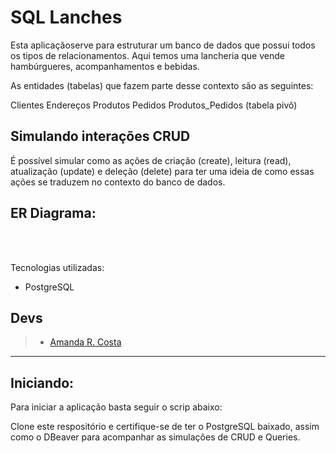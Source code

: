 # SQL Lanches

Esta aplicaçãoserve para estruturar um banco de dados que possui todos os tipos de relacionamentos. Aqui temos uma lancheria que vende hambúrgueres, acompanhamentos e bebidas.

As entidades (tabelas) que fazem parte desse contexto são as seguintes:

Clientes
Endereços
Produtos
Pedidos
Produtos_Pedidos (tabela pivô)

 ## **Simulando interações CRUD**

 É possível simular como as ações de criação (create), leitura (read), atualização (update) e deleção (delete) para ter uma ideia de como essas ações se traduzem no contexto do banco de dados.

 ## <strong>ER Diagrama: </strong>
 <br><br>

 Tecnologias utilizadas:

 - PostgreSQL
 
 ## **Devs**

 > - [Amanda R. Costa](https://www.linkedin.com/in/amanda-fullstack/)

---


## Iniciando:

Para iniciar a aplicação basta seguir o scrip abaixo:

Clone este respositório e certifique-se de ter o PostgreSQL baixado, assim como o DBeaver para acompanhar as simulações de CRUD e Queries.

<br>
